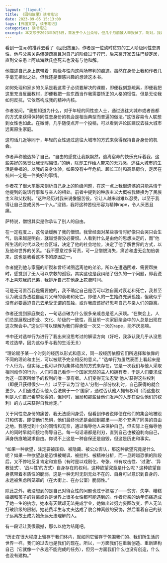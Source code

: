 ```yaml
---
layout: '[layout]'
title: 《回归故里》读书笔记
date: 2023-09-05 15:13:00
tags: [外国文学, 读书笔记]
categories: 读书笔记
excerpt: 本文写于2023年9月5日，首发于个人公众号，但几个月前被人举报掉了，啊对，我这种八百年不更新的公众号也有人举报，所以2025年7月27日搬运到这里来。
---
```

看到一位up的推荐去看了《回归故里》，作者是一位幼时贫穷的工人阶级同性恋男性，他与父亲关系僵硬疏离且对自己的阶级过于拧巴，后来离开家去往巴黎定居，直到父亲患上阿兹海默氏症死去也没有与他和解。

他描述自己身上携带着：阶级与性向这两场审判的痕迹。虽然在身份上我和作者几乎毫无相似之处，但我还是很感兴趣的想读这本书。

如何处理和家乡的关系是我这辈子必须要解决的课题，即便我刻意疏离，即便我把这里充当反面教材，即便我把一些东西当作我需要矫正的人格的惯性，但是无论我如何反抗，它依然构成我的精神内核。

作者发问，“我想知道为什么，对于年轻的同性恋人士，通过逃往大城市或者首都的方式来获得保持同性恋身份的机会是相当典型而普遍的做法。”这很容易令人联想到女性也如此。在微博，几乎随便点开一个投稿，可以看到评论区建议去往大城市远离原生家庭。

这句话几近等同于，年轻的女性通过逃往大城市的方式来获得保持自身身份的机会。

作者声称他选择了自己，“自由的感觉让我飘飘然，逃离宿命的快乐充斥着我，这些美好的感觉让我无暇悔恨。”的确，除却工作给人带来的无力感，逃往大城市的生活是幸福的。以我的亲身体验，如果没有中年危机、超长工时和高昂房价，定居在杭州一定是一件美好的事情。

作者花了很大笔墨来剖析自己身上的阶级问题，在这一点上我很遗憾的只能共情于他提到的说话行事和与亲人的相处。前者中提到的种族主义大概被我替换为了民族主义和父权制。“这种经历对我来说像服苦役，它让人越来越难以忍受，以至于我得让自己变成另外一个人。”没错，我将这种苦役形容为精神rape，令人厌恶且痛。

萨特说，憎恨其实是你承认了别人的自由。

在一定程度上，这句话缓解了我的憎恨。我曾经面对某些事情时好像只会哭只会生气，后来越是明白，就越觉得没必要恨。人看到什么是由他的思想决定的，而”他所生活的时代以及社会区域，决定了他的社会地位，决定了他了解世界的方式，以及他和世界的关系。“我不愿意过多苛责，可一旦憎恨消失，痛苦和虚无会加倍袭来，这也是我看这本书的原因之一。

作者提到他与家庭的断裂和曾经试图远离他的弟弟，所以在遭遇困难、需要帮扶时，感觉到了无人可以求救的孤寂。其实这也是我纠结了很久的一个问题，即我说不上喜欢我的兄弟，我排斥自己在他身上花费时间。

可是无可置否我是需要他的，我不确定自己是否可以独自面对衰老和死亡，我甚至认为我没办法独自面对父母的衰老和死亡。即便人的一生始终充满孤独，但我似乎没有必要逼迫自己去承受无谓的孤独，或许我应该好好思考自己与亲人们的距离。

作者还提到家庭聚会，一句话点破为什么很多亲戚总是惹人厌烦。“在聚会上，人们总是展现出职业、文化、阶级的一致性，而且前一次家庭聚会中的人总是出现在这次聚会中。”这似乎可以理解为我们得承受一次又一次的rape，能不厌恶嘛。

书中还对选举行为进行了我出来没思考过的解读方向（好吧，我承认我几乎从没思考过选举，因为这似乎与我的生活无关）

“理论赋予某一个时刻的经历以形式和意义，同一段经历依照它们所选择和依靠的不同的理论和主张，可以被赋予完全相反的意义。”
“选举行为虽然表面上看起来是个人行为，但实际上也可以作为集体动员的方式来存在，它是一次我们与他人采取相同动作的行为。人们将自己看作一个国家天然的主人和拥有者，于是人们要求成为这一国家所给予的权利的唯一享有者。人们变得无法忍受‘他人’获得这些权利（即便只获得很少一点）以至于认为当‘他人’分割一部分权利时，自己获得的就会更少。人们通过否认他人合法属于一个‘国家’，通过否认他人拥有权利（而这些权利是人们自己希望获得的，但同时，当局和那些替他们发声的人却在否认他们的权利）的方式来获得自我肯定。”

关于同性恋身份的痛苦，我无法感同身受，但看到作者说即便在他们的集会地被殴打和伤害，即便他们恐惧，他们最终也还是会回到那里——那个充满了同类的自由之地。我感觉到十分的同情和无奈，通过侮辱他人来保护自己，但实际上在侮辱他人的同时早就间接地侮辱自己，每一句话语都是利刃，直到自己也被迫刺向自己，满身伤痕地渴求自由。你说不上这是一种自保还是自毁，但这是历史和事实。

“如果一种欲望，注定要被压抑、被隐藏、被公众否认，那这种欲望究竟是什么呢？如果一种欲望总是恐惧被嘲讽、被批判、被精神分析，而一旦跨越恐惧的阶段后，又不停地反复肯定和宣扬（有时是以戏剧化、夸张、带有攻击性、‘过激’、‘异教徒式’、‘战斗性’的方式）自身存在的权利，这种欲望究竟是什么呢？这种欲望自身携带着本质性的脆弱，这是一种无时无刻无处不在的、自身可以意识到自身的、永远被焦虑所笼罩的（在大街上、在办公室）脆弱性。”

除此之外，我没想到的是自己对待女性的问题也过于狭隘了——贫穷、失学、糟糕婚姻和孩子的背离或许是世界上很多女性都可能遇到的。作者母亲的幼年伤痛造成了她一生的执念，她本有天赋却无法完成学业，她做出过努力妄图改变，但人无法打破阶级的限制。她花费半生与丈夫达成了貌合神离般的妥协，然后看着自己的孩子远离故土成为她永远无法理解的人。

有一段话让我很震撼，那么以他为结尾吧。

“历史在很大程度上留存于我们体内，就如同它留存于包围我们的、我们所生活的世界一样。我们的过去也是我们的现在。所以，一方面我们在重新创造、重新建构自己（它就像一个永远不能完成的任务），但另一方面我们什么也没有创造，什么也没有建构。”